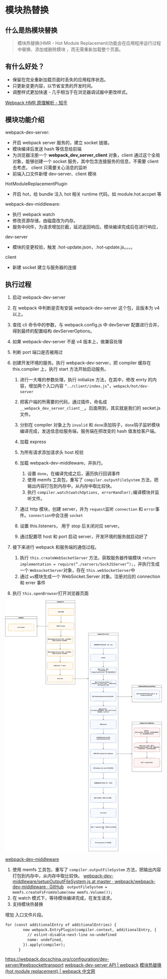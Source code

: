 # 模块热替换

## 什么是热模块替换

> 模块热替换(HMR - Hot Module Replacement)功能会在应用程序运行过程中替换、添加或删除模块 ，而无需重新加载整个页面。

## 有什么好处？
-   保留在完全重新加载页面时丢失的应用程序状态。
-   只更新变更内容，以节省宝贵的开发时间。
-   调整样式更加快速 - 几乎相当于在浏览器调试器中更改样式。

[Webpack HMR 原理解析 - 知乎](https://zhuanlan.zhihu.com/p/30669007)

## 模块功能介绍
webpack-dev-server: 
- 开启 webpack server 服务的，建立 socket 链接。
- 模块编译后发送 hash 等信息给前端
- 为浏览器注册一个 __webpack_dev_server_client__ 对象，client 通过这个全局对象，能够创建一个 socket 服务，其中包含连接服务的信息，不需要 client 去考虑， client 只需要关心消息的监听
- 前端入口文件新增 dev-server、client 模块

HotModuleReplacementPlugin
- 开启 hot，给 bundle 注入 hot 相关 runtime 代码，如 module.hot.accpet 等

webpack-dev-middleware: 
- 执行 webpack watch
- 修改资源存储，由磁盘改为内存。
- 服务中间件，为请求增加拦截，延迟返回响应。模块编译完成后在进行响应，

dev-server
- 模块的变更校验，触发 .hot-update.json，.hot-update.js。。。。

client
- 新建 socket 建立与服务器的连接


## 执行过程

1. 启动 webpack-dev-server
2. 在 webpack 中判断是否有安装 webpack-dev-server 这个包，且版本为 v4 以上。
3. 查找 cli 命令中的参数，与 webpack.config.js 中 devServer 配置进行合并，得到最终的配置结构 devServerOptions。
4. 如果 webpack-dev-server 不是 v4 版本上，做兼容处理
5. 判断 port 端口是否被用过
6. 创建开发环境的服务。执行 webpack-dev-server，把 compiler 缓存在 this.compiler 上，执行 start 方法开始启动服务。

    1. 进行一大堆的参数处理，执行 initialize 方法，在其中，修改 enrty 的内容，增加两个入口内容 `”../client/index.js”`，`webpack/hot/dev-server`
    2. 把客户端的所需要的代码，通过插件，命名成 `__webpack_dev_server_client__`。后面用到，其实就是我们的 secket.js 文件。
    3. 分别在 compiler 对象上为 `invalid` 和 `done`添加钩子，`done`钩子监听模块编译完成，发送信息给服务端，服务端在把改变的 hash 值发给客户端。
    4. 加载 express
    5. 为所有请求添加请求头 host 校验
    6. 加载 webpack-dev-middleware，并执行。

        1. 设置 `done`，在编译完成之后，遍历执行回调事件
        2. 使用 memfs 工具包，重写了 `compiler.outputFileSystem` 方法，把输出内容打包到内存中，从内存中取比较快。
        3. 执行 `compiler.watch(watchOptions, errorHandler);`编译模块并监听文件。

    7. 通过 http 模块，创建 server，并为 `request`监听 `connection` 和 `error`事件。`connection`中会注册 `socket`
    8. 设置 this.listeners， 用于 stop 后关闭对应 server。
    9. 通过配置项 host 和 port 启动 server，开发环境的服务就启动好了

7. 接下来进行 webpack 和服务端的通信过程。

    1. 执行 `this.createWebSocketServer` 方法，获取服务器传输模块 `return implementation = require(“./servers/SockJSServer”);`，并执行生成一个 `WebsocketServer`对象，存在 `this.webSocketServer`中
    2. 通过 `ws`模块生成一个 WebSocket.Server 对象。注册对应的 connection 和 errer 事件

8. 执行 `this.openBrowser`打开浏览器页面

![](./imgs/webpack-dev-server.png)

[webpack-dev-middleware](https://github.com/webpack/webpack-dev-middleware)

1. 使用 memfs 工具包，重写了 `compiler.outputFileSystem` 方法，把输出内容打包到内存中，从内存中取比较快。 [webpack-dev-middleware/setupOutputFileSystem.js at master · webpack/webpack-dev-middleware · GitHub](https://github.com/webpack/webpack-dev-middleware/blob/master/src/utils/setupOutputFileSystem.js)
   ` outputFileSystem = memfs.createFsFromVolume(new memfs.Volume());`
2. 在 watch 模式下，等待模块编译完成，在发生请求。
3. 支持模块热替换

增加 入口文件片段。

```
for (const additionalEntry of additionalEntries) {
        new webpack.EntryPlugin(compiler.context, additionalEntry, {
          // eslint-disable-next-line no-undefined
          name: undefined,
        }).apply(compiler);
      }
```

https://webpack.docschina.org/configuration/dev-server/#websockettransport
[webpack-dev-server API | webpack](https://webpack.js.org/api/webpack-dev-server/)
[模块热替换(hot module replacement) | webpack 中文网](https://www.webpackjs.com/api/hot-module-replacement/)
